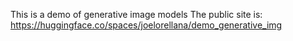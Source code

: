 This is a demo of generative image models
The public site is: https://huggingface.co/spaces/joelorellana/demo_generative_img
